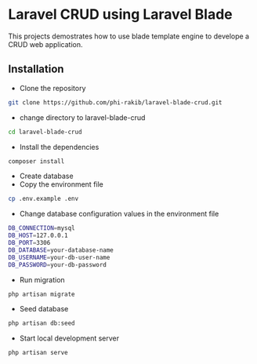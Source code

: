 # Laravel CRUD using Laravel Blade

This projects demostrates how to use blade template engine to develope a CRUD web application.

## Installation

- Clone the repository
```bash
git clone https://github.com/phi-rakib/laravel-blade-crud.git
```

- change directory to laravel-blade-crud
```bash
cd laravel-blade-crud
```

- Install the dependencies
```bash
composer install
```
- Create database
- Copy the environment file
```bash
cp .env.example .env
```
- Change database configuration values in the environment file
```bash
DB_CONNECTION=mysql
DB_HOST=127.0.0.1
DB_PORT=3306
DB_DATABASE=your-database-name
DB_USERNAME=your-db-user-name
DB_PASSWORD=your-db-password
```
- Run migration
```bash
php artisan migrate
```
- Seed database
```bash
php artisan db:seed
```
- Start local development server
```bash
php artisan serve
```